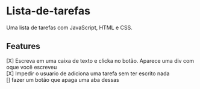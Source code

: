 # Lista-de-tarefas
Uma lista de tarefas com JavaScript, HTML e CSS.

## Features</br> 
[X] Escreva em uma caixa de texto e clicka no botão. Aparece uma div com oque você escreveu </br>
[X] Impedir o usuario de adiciona uma tarefa sem ter escrito nada</br>
[]  fazer um botão que apaga uma aba dessas </br>


